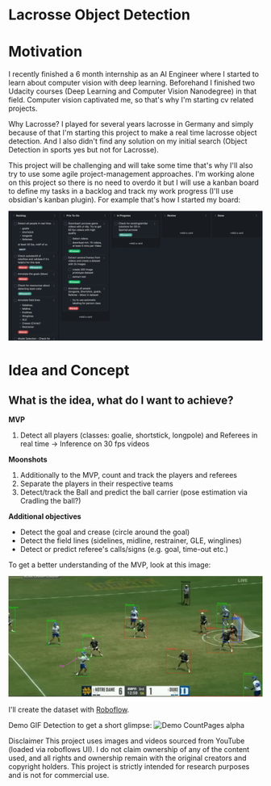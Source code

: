 # Lacrosse Object Detection

# Motivation

I recently finished a 6 month internship as an AI Engineer where I started to
learn about computer vision with deep learning. Beforehand I finished two
Udacity courses (Deep Learning and Computer Vision Nanodegree) in that field.
Computer vision captivated me, so that's why I'm starting cv related projects.

Why Lacrosse? I played for several years lacrosse in Germany and simply because
of that I'm starting this project to make a real time lacrosse object detection.
And I also didn't find any solution on my initial search (Object Detection in
sports yes but not for Lacrosse). 

This project will be challenging and will take some time that's why I'll also
try to use some agile project-management approaches. I'm working alone on this 
project so there is no need to overdo it but I will use a kanban board to define
my tasks in a backlog and track my work progress (I'll use obsidian's kanban
plugin). For example that's how I started my board:


<img src="img/concepts/Lacrosse_Detection_initial_Kanban.png" width=800/>

# Idea and Concept

## What is the idea, what do I want to achieve?

**MVP**
1. Detect all players (classes: goalie, shortstick, longpole) and Referees in
real time -> Inference on 30 fps videos

**Moonshots**
1. Additionally to the MVP, count and track the players and referees
2. Separate the players in their respective teams
3. Detect/track the Ball and predict the ball carrier (pose estimation via Cradling the ball?)

**Additional objectives**
- Detect the goal and crease (circle around the goal)
- Detect the field lines (sidelines, midline, restrainer, GLE, winglines)
- Detect or predict referee's calls/signs (e.g. goal, time-out etc.)

To get a better understanding of the MVP, look at this image:

<img src="img/concepts/Lacrosse_Object_Detection_Concept.png" width=800/>

I'll create the dataset with [Roboflow](https://universe.roboflow.com/ryseai/lacrosse-object-detection).

Demo GIF Detection to get a short glimpse:
![Demo CountPages alpha](img/vids/demo_detection_short.gif)

Disclaimer
This project uses images and videos sourced from YouTube (loaded via roboflows UI). I do not claim ownership of any of the content used, and all rights and ownership remain with the original creators and copyright holders. This project is strictly intended for research purposes and is not for commercial use.
